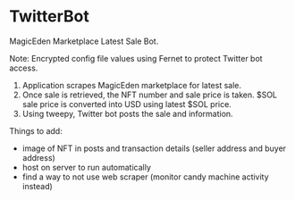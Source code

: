 # TwitterBot

MagicEden Marketplace Latest Sale Bot.

Note: Encrypted config file values using Fernet to protect Twitter bot access.

1) Application scrapes MagicEden marketplace for latest sale.
2) Once sale is retrieved, the NFT number and sale price is taken. $SOL sale price is converted into USD using latest $SOL price.
3) Using tweepy, Twitter bot posts the sale and information. 

Things to add:
- image of NFT in posts and transaction details (seller address and buyer address) 
- host on server to run automatically
- find a way to not use web scraper (monitor candy machine activity instead)
